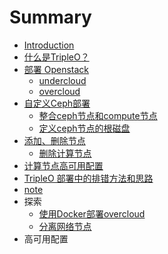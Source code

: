 # Summary

* [Introduction](README.md)
* [什么是TripleO？](tripleo.md)
* [部署 Openstack](安装.md)
    * [undercloud](安装undercloud.md)
    * [overcloud](部署overcloud.md)
* [自定义Ceph部署](自定义ceph部署.md)
    * [整合ceph节点和compute节点](整合ceph节点和compute节点.md)
    * [定义ceph节点的根磁盘](在tripleo中部署ceph.md)
* [添加、删除节点](控制集群数量.md)
    * [删除计算节点](删除计算节点.md)
* [计算节点高可用配置](计算节点高可用配置.md)
* [TripleO 部署中的排错方法和思路](troubleshooting.md)
* [note](note.md)
* 探索
    * [使用Docker部署overcloud](使用docker部署overcloud.md)
    * [分离网络节点](分离网络节点.md)
* 高可用配置

